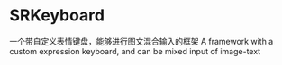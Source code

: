 # SRKeyboard
一个带自定义表情键盘，能够进行图文混合输入的框架 A framework with a custom expression keyboard, and can be mixed input of image-text
